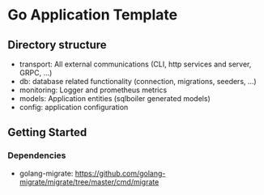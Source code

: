 # Go Application Template

## Directory structure
- transport: All external communications (CLI, http services and server, GRPC, ...)
- db: database related functionality (connection, migrations, seeders, ...)
- monitoring: Logger and prometheus metrics
- models: Application entities (sqlboiler generated models)
- config: application configuration

## Getting Started
### Dependencies
- golang-migrate: https://github.com/golang-migrate/migrate/tree/master/cmd/migrate

